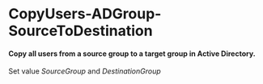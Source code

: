 # CopyUsers-ADGroup-SourceToDestination
#### Copy all users from a source group to a target group in Active Directory.

Set value *SourceGroup* and *DestinationGroup*